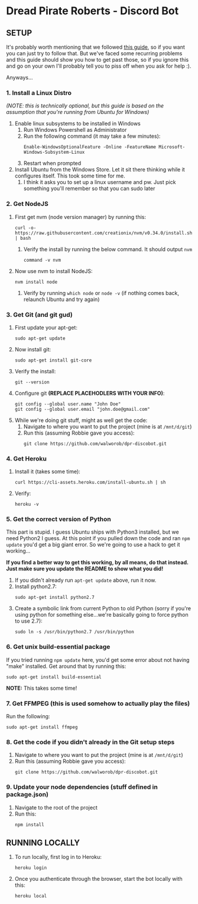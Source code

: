 # Dread Pirate Roberts - Discord Bot

## SETUP
It's probably worth mentioning that we followed [this guide](https://github.com/synicalsyntax/discord.js-heroku), so if you want you can just try to follow that. But we've faced some recurring problems and this guide should show you how to get past those, so if you ignore this and go on your own I'll probably tell you to piss off when you ask for help :). 

Anyways...

### 1. Install a Linux Distro
*(NOTE: this is technically optional, but this guide is based on the assumption that you're running from Ubuntu for Windows)*

1. Enable linux subsystems to be installed in Windows 
   1. Run Windows Powershell as Administrator
   2. Run the following command (it may take a few minutes):
        ```
        Enable-WindowsOptionalFeature -Online -FeatureName Microsoft-Windows-Subsystem-Linux
        ```
    3. Restart when prompted
2. Install Ubuntu from the Windows Store. Let it sit there thinking while it configures itself. This took some time for me.
   1. I think it asks you to set up a linux username and pw. Just pick something you'll remember so that you can sudo later

### 2. Get NodeJS
1. First get nvm (node version manager) by running this:
    ```
    curl -o- https://raw.githubusercontent.com/creationix/nvm/v0.34.0/install.sh | bash
    ```
    1. Verify the install by running the below command. It should output `nvm`
        ```
        command -v nvm
        ```

2. Now use nvm to install NodeJS:
    ```
    nvm install node
    ```
    1. Verify by running `which node` or `node -v` (if nothing comes back, relaunch Ubuntu and try again)

### 3. Get Git (and git gud)
1. First update your apt-get:
    ```
    sudo apt-get update
    ```
2. Now install git:
   ```
   sudo apt-get install git-core
   ```
3. Verify the install:
   ```
   git --version
   ```
4. Configure git **(REPLACE PLACEHODLERS WITH YOUR INFO)**:
   ```
   git config --global user.name "John Doe"
   git config --global user.email "john.doe@gmail.com"
   ```
5. While we're doing git stuff, might as well get the code:
   1. Navigate to where you want to put the project (mine is at `/mnt/d/git`)
   2. Run this (assuming Robbie gave you access):
        ```
        git clone https://github.com/walworob/dpr-discobot.git
        ```

### 4. Get Heroku
1. Install it (takes some time):
   ```
   curl https://cli-assets.heroku.com/install-ubuntu.sh | sh
   ```
2. Verify:
   ```
   heroku -v
   ```

### 5. Get the correct version of Python
This part is stupid. I guess Ubuntu ships with Python3 installed, but we need Python2 I guess. At this point if you pulled down the code and ran `npm update` you'd get a big giant error. So we're going to use a hack to get it working...

**If you find a better way to get this working, by all means, do that instead. Just make sure you update the README to show what you did!**

1. If you didn't already run `apt-get update` above, run it now.
2. Install python2.7: 
   ```
   sudo apt-get install python2.7
   ```
3. Create a symbolic link from current Python to old Python (sorry if you're using python for something else...we're basically going to force python to use 2.7):
    ```
    sudo ln -s /usr/bin/python2.7 /usr/bin/python
    ```

### 6. Get unix build-essential package
If you tried running `npm update` here, you'd get some error about not having "make" installed. Get around that by running this:
```
sudo apt-get install build-essential
```
**NOTE:** This takes some time!
### 7. Get FFMPEG (this is used somehow to actually play the files)
Run the following:
```
sudo apt-get install ffmpeg
```
### 8. Get the code if you didn't already in the Git setup steps
1. Navigate to where you want to put the project (mine is at `/mnt/d/git`)
2. Run this (assuming Robbie gave you access):
     ```
     git clone https://github.com/walworob/dpr-discobot.git
     ```
### 9. Update your node dependencies (stuff defined in package.json)
1. Navigate to the root of the project
2. Run this:
   ```
   npm install
   ```
## RUNNING LOCALLY
1. To run locally, first log in to Heroku:
   ```
   heroku login
   ```
2. Once you authenticate through the browser, start the bot locally with this:
   ```
   heroku local
   ```